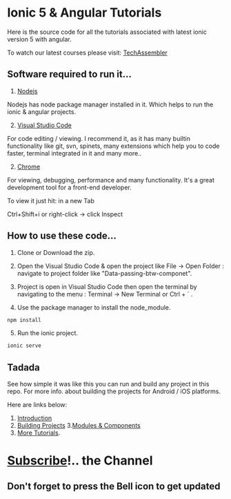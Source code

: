 # Ionic 5 & Angular Tutorials

Here is the source code for all the tutorials associated with latest ionic version 5 with angular.

To watch our latest courses please visit:
[TechAssembler](https://www.youtube.com/channel/UC1N8wlsT71TyWOFq4y-4V6Q) 

## Software required to run it...

1. [Nodejs](https://nodejs.org/en/)

Nodejs has node package manager installed in it. Which helps to run the ionic & angular projects.

2. [Visual Studio Code](https://code.visualstudio.com/)

For code editing / viewing. I recommend it, as it has many builtin functionality like git, svn, spinets, many extensions which help you to code faster, terminal integrated in it and many more..


2. [Chrome](https://www.google.com/chrome/)

For viewing, debugging, performance and many functionality.
It's a great development tool for a front-end developer.

To view it just hit: in a new Tab

Ctrl+Shift+i or right-click -> click Inspect


## How to use these code...

 1. Clone or Download the zip.

 2. Open the Visual Studio Code & open the project like File -> Open Folder : navigate to project folder like "Data-passing-btw-componet".

 3. Project is open in Visual Studio Code then open the terminal by navigating to the menu :
 Terminal -> New Terminal or Ctrl + ` .

4. Use the package manager to install the node_module.

```cmd
npm install
```
5. Run the ionic project.
```cmd
ionic serve
```

## Tadada

See how simple it was like this you can run and build any project in this repo. For more info. about building the projects for Android / iOS platforms.

 Here are links below:

1. [Introduction](https://www.youtube.com/watch?v=Of6DXZ3-yDQ)
2. [Building Projects](https://www.youtube.com/watch?v=S8owTF2nSGw&t=3s)
3.[Modules & Components](https://www.youtube.com/watch?v=ifzr5cCsrfA)
4. [More Tutorials](https://www.youtube.com/watch?v=Of6DXZ3-yDQ&list=PLeEImLH0g06Degx9g6A_MnJbfHLKKwKj8).

# [Subscribe](https://www.youtube.com/channel/UC1N8wlsT71TyWOFq4y-4V6Q)!.. the Channel
## Don't forget to press the Bell icon to get updated
